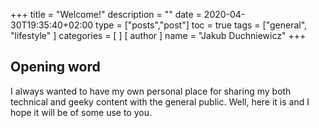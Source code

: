 +++
title = "Welcome!"
description = ""
date = 2020-04-30T19:35:40+02:00
type = ["posts","post"]
toc = true
tags = ["general", "lifestyle"
]
categories = [
]
[ author ]
  name = "Jakub Duchniewicz"
+++

## Opening word

I always wanted to have my own personal place for sharing my both technical and geeky content with the general public. Well, here it is and I hope it will be of some use to you. 

